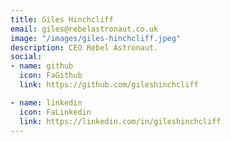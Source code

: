 ```yaml
---
title: Giles Hinchcliff
email: giles@rebelastronaut.co.uk
image: "/images/giles-hinchcliff.jpeg"
description: CEO Rebel Astronaut.
social:
- name: github
  icon: FaGithub
  link: https://github.com/gileshinchcliff

- name: linkedin
  icon: FaLinkedin
  link: https://linkedin.com/in/gileshinchcliff
---
```

